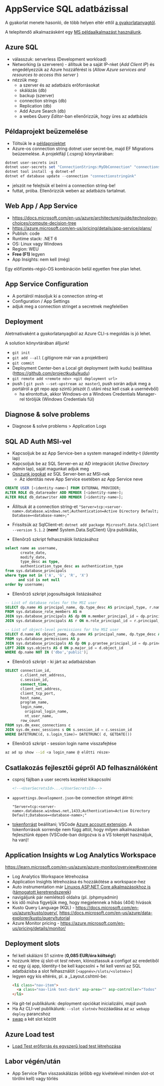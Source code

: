 # AppService SQL adatbázissal

A gyakorlat menete hasonló, de több helyen eltér ettől [a gyakorlatanyagtól](https://github.com/BMEVIAUBB04/gyakorlat-azure).

A telepítendő alkalmazásként egy [MS példaalkalmazást használunk](https://github.com/Azure-Samples/msdocs-app-service-sqldb-dotnetcore/tree/3655d08a7503ce5ff3951a74e420afc639a8b7a8).

## Azure SQL

  - válasszuk: serverless (Development workload)
  - Networking (a szerveren) - állítsuk be a saját IP-nket (_Add Client IP_) és engedélyezzük az Azure hozzáférést is (_Allow Azure services and resources to access this server_
)
  - nézzük meg:
    - a szerver és az adatbázis erőforrásokat
    - skálázás (db)
    - backup (szerver)
    - connection strings (db)
    - Replication (db)
    - Add Azure Search (db)
    - a webes *Query Editor*-ban ellenőrizzük, hogy üres az adatbázis
    
## Példaprojekt beüzemelése

  - Töltsük le a [példaprojektet]([https://github.com/Azure-Samples/msdocs-app-service-sqldb-dotnetcore](https://github.com/Azure-Samples/msdocs-app-service-sqldb-dotnetcore/archive/3655d08a7503ce5ff3951a74e420afc639a8b7a8.zip))
  - Azure-os connection string dotnet user secret-be, majd EF Migrations beüzemelése. A projektfájl (.csproj) könyvtárában:
  ```powershell
  dotnet user-secrets init
  dotnet user-secrets set "ConnectionStrings:MyDbConnection" "connectionstringünk"
  dotnet tool install -g dotnet-ef
  dotnet ef database update --connection "connectionstringünk"
  ```
  - jelszót ne felejtsük el beírni a connection string-be!
  - futtat, próba. Ellenőrizzük weben az adatbázis tartalmat.

## Web App / App Service

  - https://docs.microsoft.com/en-us/azure/architecture/guide/technology-choices/compute-decision-tree
  - https://azure.microsoft.com/en-us/pricing/details/app-service/plans/
  - Publish: code
  - Runtime stack: .NET 6
  - OS: Linux vagy Windows
  - Region: WEU
  - **Free (F1)** legyen
  - App Insights: nem kell (még)

Egy előfizetés-régió-OS kombináción belül egyetlen free plan lehet.

 ## App Service Configuration
 
 - A portálról másoljuk ki a connection string-et
 - Configuration / App Settings
 - adjuk meg a connection stringet a secretnek megfelelően
  
 ## Deployment

 Aletrnatívaként a gyakorlatanyagból az Azure CLI-s megoldás is jó lehet.
 
 A solution könyvtárában álljunk!
  - `git init`
  - `git add --all` (.gitignore már van a projektben)
  - `git commit`
  - Deployment Center-ben a Local git deployment (with kudu) beállítása (https://github.com/projectkudu/kudu)
  - `git remote add <remote név> <git deployment url>`
  - push ( `git push --set-upstream az master`), push során adjuk meg a portálról a git repo app szintű jelszót (\ utáni rész kell csak a usernévből)
    - ha elrontottuk, akkor Windows-on a Windows Credentials Manager-rel töröljük (Windows Credentials fül)
 
 ## Diagnose & solve problems
 
 - Diagnose & solve problems > Application Logs
 
 ## SQL AD Auth MSI-vel
 
 - Kapcsoljuk be az App Service-ben a system managed indetity-t (*Identity* lap)
 - Kapcsoljuk be az SQL Server-en az AD integrációt (*Active Directory admin* lap), saját magunkat adjuk meg
 - [Osszunk jogokat](https://docs.microsoft.com/en-us/azure/app-service/app-service-web-tutorial-connect-msi#grant-permissions-to-managed-identity) az SQL Server-ben az MSI-nek
    - Az identitás neve App Service esetében az App Service neve
 
```sql
CREATE USER [<identity-name>] FROM EXTERNAL PROVIDER;
ALTER ROLE db_datareader ADD MEMBER [<identity-name>];
ALTER ROLE db_datawriter ADD MEMBER [<identity-name>];
```
 - Állítsuk át a connection string-et `"Server=tcp:<server-name>.database.windows.net;Authentication=Active Directory Default; Database=<database-name>;"`
 - Frissítsük az SqlClient-et: `dotnet add package Microsoft.Data.SqlClient --version 5.1.2` (**nem!** System.Data.SqlClient) Újra publikálás,

 - Ellenőrző szkript felhasználók listázásához 
```sql
select name as username,
       create_date,
       modify_date,
       type_desc as type,
       authentication_type_desc as authentication_type
from sys.database_principals
where type not in ('A', 'G', 'R', 'X')
      and sid is not null
order by username;
```
 - Ellenőrző szkript jogosultságok listázásához
```sql
-- List of database roles for the MSI user
SELECT dp.name AS principal_name, dp.type_desc AS principal_type, r.name AS role_name
FROM sys.database_role_members AS m
JOIN sys.database_principals AS dp ON m.member_principal_id = dp.principal_id
JOIN sys.database_principals AS r ON m.role_principal_id = r.principal_id;

-- List of object-level permissions for the MSI user
SELECT d.name AS object_name, dp.name AS principal_name, dp.type_desc AS principal_type, p.permission_name
FROM sys.database_permissions AS p
JOIN sys.database_principals AS dp ON p.grantee_principal_id = dp.principal_id
LEFT JOIN sys.objects AS d ON p.major_id = d.object_id
WHERE dp.name NOT IN ('dbo','public');
```
- Ellenőrző szkript - ki járt az adatbázisban
```sql
SELECT connection_id, 
       c.client_net_address,
       c.session_id, 
       connect_time,
       client_net_address, 
       client_tcp_port,
       host_name,
       program_name, 
       login_name, 
	     original_login_name,
	     nt_user_name,
       row_count
FROM sys.dm_exec_connections c
JOIN sys.dm_exec_sessions s ON s.session_id = c.session_id
WHERE DATETRUNC(d, s.login_time)= DATETRUNC( d, GETDATE())
```

- Ellenőrző szkript - session login name visszafejtése
```bash
az ad sp show --id <a login_name @ előtti része>
```

 ## Csatlakozás fejlesztői gépről AD felhasználóként

 - csproj fájlban a user secrets kezelést kikapcsolni
   ```xml
   <!--<UserSecretsId>...</UserSecretsId>-->
   ```
 - `appsettings.Development.json`-be connection stringet átírni: 
    ```
    "Server=tcp:<server-name>.database.windows.net,1433;Authentication=Active Directory Default;Database=<database-name>;"
    ```
 - [tokenforrást](https://docs.microsoft.com/en-us/dotnet/api/azure.identity.defaultazurecredential?view=azure-dotnet) beállítani; VSCode [Azure account extension](https://marketplace.visualstudio.com/items?itemName=ms-vscode.azure-account). A tokenforrások sorrendje nem függ attól, hogy milyen alkalmazásban fejlesztünk éppen (VSCode-ban dolgozva is a VS tokenjét használjuk, ha van)!
   
 ## Application Insights w Log Analytics Workspace
 
 https://learn.microsoft.com/en-us/azure/azure-monitor/overview#overview
 
 - Log Analytics Workspace létrehozása
 - Application Insights létrehozása és hozzákötése a workspace-hez
 - Auto instrumentation már [Linuxos ASP.NET Core alkalmazásokhoz is](https://learn.microsoft.com/en-us/azure/azure-monitor/app/azure-web-apps-net-core?tabs=Linux%2Cwindows#enable-client-side-monitoring) ([támogatott keretrendszerek](https://learn.microsoft.com/en-us/azure/azure-monitor/app/codeless-overview#supported-environments-languages-and-resource-providers))
 - navigáljunk pár nemlétező oldalra (pl. /phpmyadmin)
 - kis idő múlva figyeljük meg, hogy megjelennek a hibás (404) hívások
 - Kusto Query Language (KQL) - https://docs.microsoft.com/en-us/azure/kusto/query/, https://docs.microsoft.com/en-us/azure/data-explorer/kusto/query/tutorial
 - Azure Monitor pricing - https://azure.microsoft.com/en-us/pricing/details/monitor/
 
 ## Deployment slots
 
 - fel kell skálázni S1 szintre (**0,085 EUR/óra költség!**)
 - hozzunk létre új slot-ot *test* néven, klónoztassuk a configot az eredetiből
 - ez egy új app, Identity-t be kell kapcsolni + fel kell venni az SQL adatbázisba a slot felhasználót `[<appnév>/slots/<slotnév>]`
 - legyen egy kis eltérés, pl. a \_Layout.cshtml-be:
   ```html
   <li class="nav-item">
     <a class="nav-link text-dark" asp-area="" asp-controller="Todos" asp-action="Index">Todos</a>
   </li>
   ```
 - Ha git-tel publikálunk: deployment opciókat inicializálni, majd push
 - Ha Az CLI-vel publikálunk: `--slot slotnév` hozzáadása az `az webapp deploy` parancshoz
 - [swap](https://learn.microsoft.com/en-us/azure/app-service/deploy-staging-slots#what-happens-during-a-swap) a két slot között

## Azure Load test

- [Load Test erőforrás és egyszerű load test létrehozása](https://learn.microsoft.com/en-us/azure/load-testing/quickstart-create-and-run-load-test?tabs=portal)
    
## Labor végén/után

- App Service Plan visszaskálázás (előbb egy kivételével minden slot-ot törölni kell) vagy törlés
  
